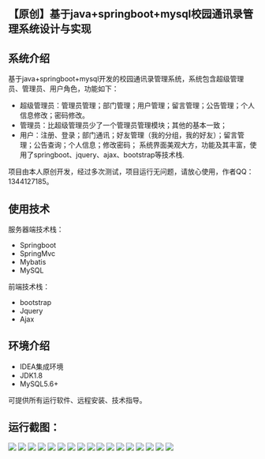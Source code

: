 ## 【原创】基于java+springboot+mysql校园通讯录管理系统设计与实现

## 系统介绍

基于java+springboot+mysql开发的校园通讯录管理系统，系统包含超级管理员、管理员、用户角色，功能如下：
- 超级管理员：管理员管理；部门管理；用户管理；留言管理；公告管理；个人信息修改；密码修改。
- 管理员：比超级管理员少了一个管理员管理模块；其他的基本一致；
- 用户：注册、登录；部门通讯；好友管理（我的分组，我的好友）；留言管理；公告查询；个人信息；修改密码；
系统界面美观大方，功能及其丰富，使用了springboot、jquery、ajax、bootstrap等技术栈.

项目由本人原创开发，经过多次测试，项目运行无问题，请放心使用，作者QQ：1344127185。

## 使用技术

服务器端技术栈：

- Springboot
- SpringMvc
- Mybatis
- MySQL

前端技术栈：

- bootstrap
- Jquery
- Ajax

## 环境介绍

- IDEA集成环境
- JDK1.8
- MySQL5.6+

可提供所有运行软件、远程安装、技术指导。

## 运行截图：
![](https://github.com/itcoderyhl/contactBook/blob/main/images/2.png)
![](https://github.com/itcoderyhl/contactBook/blob/main/images/3.png)
![](https://github.com/itcoderyhl/contactBook/blob/main/images/4.png)
![](https://github.com/itcoderyhl/contactBook/blob/main/images/5.png)
![](https://github.com/itcoderyhl/contactBook/blob/main/images/6.png)
![](https://github.com/itcoderyhl/contactBook/blob/main/images/7.png)
![](https://github.com/itcoderyhl/contactBook/blob/main/images/8.png)
![](https://github.com/itcoderyhl/contactBook/blob/main/images/9.png)
![](https://github.com/itcoderyhl/contactBook/blob/main/images/10.png)
![](https://github.com/itcoderyhl/contactBook/blob/main/images/11.png)
![](https://github.com/itcoderyhl/contactBook/blob/main/images/12.png)
![](https://github.com/itcoderyhl/contactBook/blob/main/images/13.png)
![](https://github.com/itcoderyhl/contactBook/blob/main/images/14.png)
![](https://github.com/itcoderyhl/contactBook/blob/main/images/15.png)
![](https://github.com/itcoderyhl/contactBook/blob/main/images/16.png)
![](https://github.com/itcoderyhl/contactBook/blob/main/images/17.png)
![](https://github.com/itcoderyhl/contactBook/blob/main/images/18.png)


